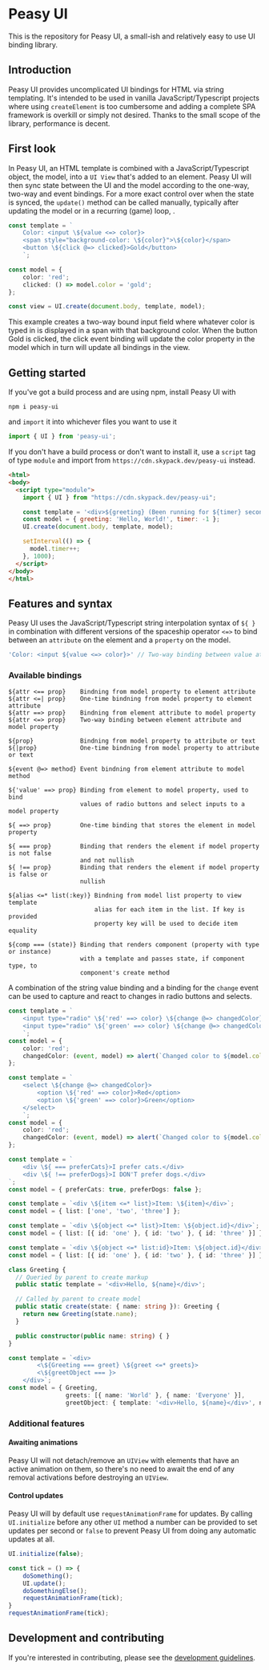 # Peasy UI

This is the repository for Peasy UI, a small-ish and relatively easy to use UI binding library.

## Introduction

Peasy UI provides uncomplicated UI bindings for HTML via string templating. It's intended to be used in vanilla JavaScript/Typescript projects where using `createElement` is too cumbersome and adding a complete SPA framework is overkill or simply not desired. Thanks to the small scope of the library, performance is decent.

## First look

In Peasy UI, an HTML template is combined with a JavaScript/Typescript object, the model, into a `UI View` that's added to an element. Peasy UI will then sync state between the UI and the model according to the one-way, two-way and event bindings. For a more exact control over when the state is synced, the `update()` method can be called manually, typically after updating the model or in a recurring (game) loop, .

```ts
const template = `
    Color: <input \${value <=> color}>
    <span style="background-color: \${color}">\${color}</span>
    <button \${click @=> clicked}>Gold</button>
    `;

const model = {
    color: 'red';
    clicked: () => model.color = 'gold';
};

const view = UI.create(document.body, template, model);
```
This example creates a two-way bound input field where whatever color is typed in is displayed in a span with that background color. When the button Gold is clicked, the click event binding will update the color property in the model which in turn will update all bindings in the view.

## Getting started

If you've got a build process and are using npm, install Peasy UI with

    npm i peasy-ui

and `import` it into whichever files you want to use it

```ts
import { UI } from 'peasy-ui';
```

If you don't have a build process or don't want to install it, use a `script` tag of type `module` and import from `https://cdn.skypack.dev/peasy-ui` instead.

```html
<html>
<body>
  <script type="module">
    import { UI } from "https://cdn.skypack.dev/peasy-ui";

    const template = '<div>${greeting} (Been running for ${timer} seconds.)</div>';
    const model = { greeting: 'Hello, World!', timer: -1 };
    UI.create(document.body, template, model);

    setInterval(() => {
      model.timer++;
    }, 1000);
  </script>
</body>
</html>
```

## Features and syntax

Peasy UI uses the JavaScript/Typescript string interpolation syntax of `${ }` in combination with different versions of the spaceship operator `<=>` to bind between an `attribute` on the element and a `property` on the model.

```ts
'Color: <input ${value <=> color}>' // Two-way binding between value attribute and color property
```
### Available bindings

    ${attr <== prop}    Bindning from model property to element attribute
    ${attr <=| prop}    One-time bindning from model property to element attribute
    ${attr ==> prop}    Bindning from element attribute to model property 
    ${attr <=> prop}    Two-way binding between element attribute and model property

    ${prop}             Bindning from model property to attribute or text
    ${|prop}            One-time bindning from model property to attribute or text

    ${event @=> method} Event bindning from element attribute to model method

    ${'value' ==> prop} Binding from element to model property, used to bind
                        values of radio buttons and select inputs to a model property

    ${ ==> prop}        One-time binding that stores the element in model property

    ${ === prop}        Binding that renders the element if model property is not false
                        and not nullish
    ${ !== prop}        Binding that renders the element if model property is false or
                        nullish

    ${alias <=* list(:key)} Bindning from model list property to view template
                            alias for each item in the list. If key is provided
                            property key will be used to decide item equality

    ${comp === (state)} Binding that renders component (property with type or instance)
                        with a template and passes state, if component type, to 
                        component's create method

A combination of the string value binding and a binding for the `change` event can be used to capture and react to changes in radio buttons and selects.

```ts
const template = `
    <input type="radio" \${'red' ==> color} \${change @=> changedColor}> Red
    <input type="radio" \${'green' ==> color} \${change @=> changedColor}> Green
    `;
const model = {
    color: 'red';
    changedColor: (event, model) => alert(`Changed color to ${model.color}.`),
};
```

```ts
const template = `
    <select \${change @=> changedColor}>
        <option \${'red' ==> color}>Red</option>
        <option \${'green' ==> color}>Green</option>
    </select>
    `;
const model = {
    color: 'red';
    changedColor: (event, model) => alert(`Changed color to ${model.color}.`),
};
```

```ts
const template = `
    <div \${ === preferCats}>I prefer cats.</div>
    <div \${ !== preferDogs}>I DON'T prefer dogs.</div>
`;
const model = { preferCats: true, preferDogs: false };
```


```ts
const template = `<div \${item <=* list}>Item: \${item}</div>`;
const model = { list: ['one', 'two', 'three'] };
```

```ts
const template = `<div \${object <=* list}>Item: \${object.id}</div>`;
const model = { list: [{ id: 'one' }, { id: 'two' }, { id: 'three' }] };
```

```ts
const template = `<div \${object <=* list:id}>Item: \${object.id}</div>`;
const model = { list: [{ id: 'one' }, { id: 'two' }, { id: 'three' }] };
```

```ts
class Greeting {
  // Queried by parent to create markup
  public static template = '<div>Hello, ${name}</div>';

  // Called by parent to create model
  public static create(state: { name: string }): Greeting {
    return new Greeting(state.name);
  }

  public constructor(public name: string) { }
}

const template = `<div>
        <\${Greeting === greet} \${greet <=* greets}>
        <\${greetObject === }>
    </div>`;
const model = { Greeting, 
                greets: [{ name: 'World' }, { name: 'Everyone' }], 
                greetObject: { template: '<div>Hello, ${name}</div>', name: 'Someone' } };
```

### Additional features

#### Awaiting animations

Peasy UI will not detach/remove an `UIView` with elements that have an active animation on them, so there's no need to await the end of any removal activations before destroying an `UIView`.

#### Control updates

Peasy UI will by default use `requestAnimationFrame` for updates. By calling `UI.initialize` before any other `UI` method a number can be provided to set updates per second or `false` to prevent Peasy UI from doing any automatic updates at all.

```ts
UI.initialize(false);

const tick = () => {
    doSomething();
    UI.update();
    doSomethingElse();
    requestAnimationFrame(tick);
}
requestAnimationFrame(tick);
```

## Development and contributing

If you're interested in contributing, please see the [development guidelines](DEVELOPMENT.md).
